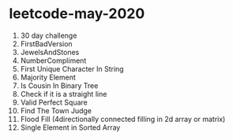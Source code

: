 # leetcode-may-2020
1. 30 day challenge
2. FirstBadVersion
3. JewelsAndStones
4. NumberCompliment
5. First Unique Character In String
6. Majority Element
7. Is Cousin In Binary Tree
8. Check if it is a straight line
9. Valid Perfect Square
10. Find The Town Judge
11. Flood Fill (4directionally connected filling in 2d array or matrix)
12. Single Element in Sorted Array

